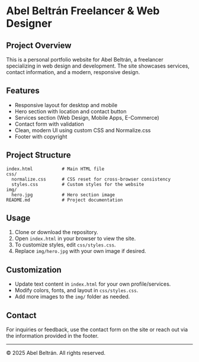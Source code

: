 # Abel Beltrán Freelancer & Web Designer

## Project Overview

This is a personal portfolio website for Abel Beltrán, a freelancer specializing in web design and development. The site showcases services, contact information, and a modern, responsive design.

## Features

- Responsive layout for desktop and mobile
- Hero section with location and contact button
- Services section (Web Design, Mobile Apps, E-Commerce)
- Contact form with validation
- Clean, modern UI using custom CSS and Normalize.css
- Footer with copyright

## Project Structure

```plaintext
index.html           # Main HTML file
css/
  normalize.css      # CSS reset for cross-browser consistency
  styles.css         # Custom styles for the website
img/
  hero.jpg           # Hero section image
README.md            # Project documentation
```

## Usage

1. Clone or download the repository.
2. Open `index.html` in your browser to view the site.
3. To customize styles, edit `css/styles.css`.
4. Replace `img/hero.jpg` with your own image if desired.

## Customization

- Update text content in `index.html` for your own profile/services.
- Modify colors, fonts, and layout in `css/styles.css`.
- Add more images to the `img/` folder as needed.

## Contact

For inquiries or feedback, use the contact form on the site or reach out via the information provided in the footer.

---
© 2025 Abel Beltrán. All rights reserved.
